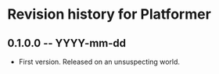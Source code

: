 # Revision history for Platformer

## 0.1.0.0 -- YYYY-mm-dd

* First version. Released on an unsuspecting world.
